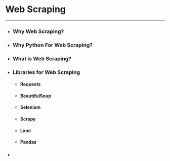 # Web Scraping
---

- ### Why Web Scraping?

- ### Why Python For Web Scraping?

- ### What is Web Scraping?

- ### Libraries for Web Scraping
    - #### Requests
    - #### BeautifulSoup
    - #### Selenium
    - #### Scrapy
    - #### Lxml
    - #### Pandas
- ### 